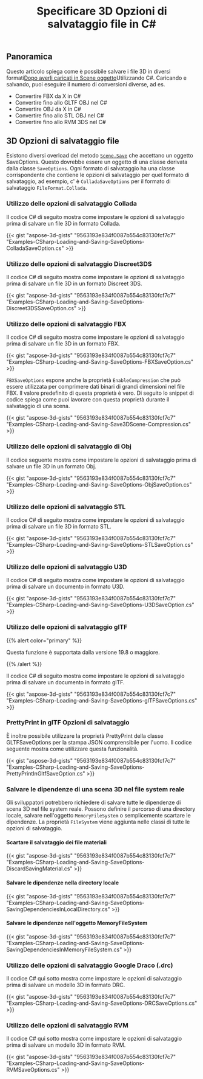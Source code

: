 ﻿---
title: Specificare 3D Opzioni di salvataggio file in C#
linktitle: Specificare 3D Opzioni di salvataggio file
type: docs
weight: 40
url: /it/net/specify-3d-file-save-options/
description: Esistono diverse scene. Salvare gli overload del metodo che accettano un oggetto SaveOptions. Ogni formato di salvataggio ha una classe corrispondente che contiene le opzioni di salvataggio per quel formato di salvataggio.
---
## **Panoramica**

Questo articolo spiega come è possibile salvare i file 3D in diversi formati[Dopo averli caricati in Scene oggetto](https://docs.aspose.com/3d/net/specify-3d-file-load-options/)Utilizzando C#. Caricando e salvando, puoi eseguire il numero di conversioni diverse, ad es.

- Convertire FBX da X in C#
- Convertire fino allo GLTF OBJ nel C#
- Convertire OBJ da X in C#
- Convertire fino allo STL OBJ nel C#
- Convertire fino allo RVM 3DS nel C#

## **3D Opzioni di salvataggio file**
Esistono diversi overload del metodo [`Scene.Save`](https://reference.aspose.com/3d/net/aspose.threed/scene) che accettano un oggetto SaveOptions. Questo dovrebbe essere un oggetto di una classe derivata dalla classe `SaveOptions`. Ogni formato di salvataggio ha una classe corrispondente che contiene le opzioni di salvataggio per quel formato di salvataggio, ad esempio, c' è `ColladaSaveOptions` per il formato di salvataggio `FileFormat.Collada`.
### **Utilizzo delle opzioni di salvataggio Collada**
Il codice C# di seguito mostra come impostare le opzioni di salvataggio prima di salvare un file 3D in formato Collada.

{{< gist "aspose-3d-gists" "9563193e834f0087b554c83130fcf7c7" "Examples-CSharp-Loading-and-Saving-SaveOptions-ColladaSaveOption.cs" >}}
### **Utilizzo delle opzioni di salvataggio Discreet3DS**
Il codice C# di seguito mostra come impostare le opzioni di salvataggio prima di salvare un file 3D in un formato Discreet 3DS.

{{< gist "aspose-3d-gists" "9563193e834f0087b554c83130fcf7c7" "Examples-CSharp-Loading-and-Saving-SaveOptions-Discreet3DSSaveOption.cs" >}}
### **Utilizzo delle opzioni di salvataggio FBX**
Il codice C# di seguito mostra come impostare le opzioni di salvataggio prima di salvare un file 3D in un formato FBX.

{{< gist "aspose-3d-gists" "9563193e834f0087b554c83130fcf7c7" "Examples-CSharp-Loading-and-Saving-SaveOptions-FBXSaveOption.cs" >}}

`FBXSaveOptions` espone anche la proprietà `EnableCompression` che può essere utilizzata per comprimere dati binari di grandi dimensioni nel file FBX. Il valore predefinito di questa proprietà è vero. Di seguito lo snippet di codice spiega come puoi lavorare con questa proprietà durante il salvataggio di una scena.



{{< gist "aspose-3d-gists" "9563193e834f0087b554c83130fcf7c7" "Examples-CSharp-Loading-and-Saving-Save3DScene-Compression.cs" >}}
### **Utilizzo delle opzioni di salvataggio di Obj**
Il codice seguente mostra come impostare le opzioni di salvataggio prima di salvare un file 3D in un formato Obj.

{{< gist "aspose-3d-gists" "9563193e834f0087b554c83130fcf7c7" "Examples-CSharp-Loading-and-Saving-SaveOptions-ObjSaveOption.cs" >}}
### **Utilizzo delle opzioni di salvataggio STL**
Il codice C# di seguito mostra come impostare le opzioni di salvataggio prima di salvare un file 3D in formato STL.

{{< gist "aspose-3d-gists" "9563193e834f0087b554c83130fcf7c7" "Examples-CSharp-Loading-and-Saving-SaveOptions-STLSaveOption.cs" >}}
### **Utilizzo delle opzioni di salvataggio U3D**
Il codice C# di seguito mostra come impostare le opzioni di salvataggio prima di salvare un documento in formato U3D.

{{< gist "aspose-3d-gists" "9563193e834f0087b554c83130fcf7c7" "Examples-CSharp-Loading-and-Saving-SaveOptions-U3DSaveOption.cs" >}}
### **Utilizzo delle opzioni di salvataggio glTF**
{{% alert color="primary" %}} 

Questa funzione è supportata dalla versione 19.8 o maggiore.

{{% /alert %}} 



Il codice C# di seguito mostra come impostare le opzioni di salvataggio prima di salvare un documento in formato glTF.

{{< gist "aspose-3d-gists" "9563193e834f0087b554c83130fcf7c7" "Examples-CSharp-Loading-and-Saving-SaveOptions-glTFSaveOptions.cs" >}}
### **PrettyPrint in glTF Opzioni di salvataggio**
È inoltre possibile utilizzare la proprietà PrettyPrint della classe GLTFSaveOptions per la stampa JSON comprensibile per l'uomo. Il codice seguente mostra come utilizzare questa funzionalità.

{{< gist "aspose-3d-gists" "9563193e834f0087b554c83130fcf7c7" "Examples-CSharp-Loading-and-Saving-SaveOptions-PrettyPrintInGltfSaveOption.cs" >}}
### **Salvare le dipendenze di una scena 3D nel file system reale**
Gli sviluppatori potrebbero richiedere di salvare tutte le dipendenze di scena 3D nel file system reale. Possono definire il percorso di una directory locale, salvare nell'oggetto `MemoryFileSystem` o semplicemente scartare le dipendenze. La proprietà `FileSystem` viene aggiunta nelle classi di tutte le opzioni di salvataggio.
#### **Scartare il salvataggio dei file materiali**
{{< gist "aspose-3d-gists" "9563193e834f0087b554c83130fcf7c7" "Examples-CSharp-Loading-and-Saving-SaveOptions-DiscardSavingMaterial.cs" >}}
#### **Salvare le dipendenze nella directory locale**
{{< gist "aspose-3d-gists" "9563193e834f0087b554c83130fcf7c7" "Examples-CSharp-Loading-and-Saving-SaveOptions-SavingDependenciesInLocalDirectory.cs" >}}
#### **Salvare le dipendenze nell'oggetto MemoryFileSystem**
{{< gist "aspose-3d-gists" "9563193e834f0087b554c83130fcf7c7" "Examples-CSharp-Loading-and-Saving-SaveOptions-SavingDependenciesInMemoryFileSystem.cs" >}}
### **Utilizzo delle opzioni di salvataggio Google Draco (.drc)**
Il codice C# qui sotto mostra come impostare le opzioni di salvataggio prima di salvare un modello 3D in formato DRC.

{{< gist "aspose-3d-gists" "9563193e834f0087b554c83130fcf7c7" "Examples-CSharp-Loading-and-Saving-SaveOptions-DRCSaveOptions.cs" >}}
### **Utilizzo delle opzioni di salvataggio RVM**
Il codice C# qui sotto mostra come impostare le opzioni di salvataggio prima di salvare un modello 3D in formato RVM.

{{< gist "aspose-3d-gists" "9563193e834f0087b554c83130fcf7c7" "Examples-CSharp-Loading-and-Saving-SaveOptions-RVMSaveOptions.cs" >}}
